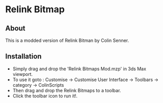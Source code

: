 # Relink Bitmap

## About

This is a modded version of Relink Bitman by Colin Senner.

## Installation

 - Simply drag and drop the 'Relink Bitmaps Mod.mzp' in 3ds Max viewport.
 - To use it goto : Customise -> Customise User Interface -> Toolbars  -> category -> ColinScripts
 - Then drag and drop the Relink Bitmaps to a toolbar.
 - Click the toolbar icon to run it!.